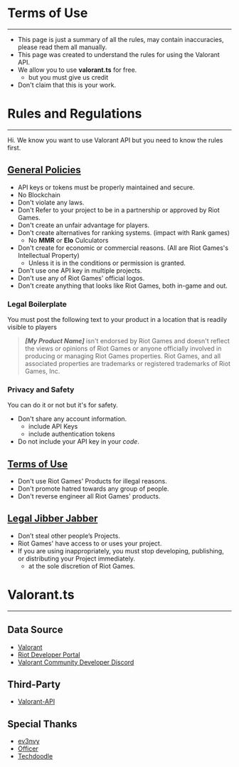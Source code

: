 # Terms of Use

-----------

- This page is just a summary of all the rules, may contain inaccuracies, please read them all manually.
- This page was created to understand the rules for using the Valorant API.
- We allow you to use **valorant.ts** for free.
  - but you must give us credit
- Don't claim that this is your work.

# Rules and Regulations

-----------

Hi. We know you want to use Valorant API but you need to know the rules first.

## [General Policies](https://developer.riotgames.com/policies/general)

- API keys or tokens must be properly maintained and secure.
- No Blockchain
- Don't violate any laws.
- Don't Refer to your project to be in a partnership or approved by Riot Games.
- Don't create an unfair advantage for players.
- Don't create alternatives for ranking systems. (impact with Rank games)
  - No **MMR** or **Elo** Culculators
- Don't create for economic or commercial reasons. (All are Riot Games's Intellectual Property)
  - Unless it is in the conditions or permission is granted.
- Don't use one API key in multiple projects.
- Don't use any of Riot Games' official logos.
- Don't create anything that looks like Riot Games, both in-game and out.

### Legal Boilerplate

You must post the following text to your product in a location that is readily visible to players

> ***[My Product Name]*** isn't endorsed by Riot Games and doesn't reflect the views or opinions of Riot Games or anyone officially involved in producing or managing Riot Games properties. Riot Games, and all associated properties are trademarks or registered trademarks of Riot Games, Inc.

### Privacy and Safety

You can do it or not but it's for safety.

- Don't share any account information.
  - include API Keys
  - include authentication tokens
- Do not include your API key in your *code*.

## [Terms of Use](https://developer.riotgames.com/terms)

- Don't use Riot Games' Products for illegal reasons.
- Don't promote hatred towards any group of people.
- Don't reverse engineer all Riot Games' products.

## [Legal Jibber Jabber](https://www.riotgames.com/en/legal)

- Don’t steal other people’s Projects.
- Riot Games' have access to or uses your project.
- If you are using inappropriately, you must stop developing, publishing, or distributing your Project immediately.
  - at the sole discretion of Riot Games.

# Valorant.ts

-----------

## Data Source

- [Valorant](https://playvalorant.com)
- [Riot Developer Portal](https://developer.riotgames.com/apis)
- [Valorant Community Developer Discord](https://discord.gg/sCgvpXJfEE)
<!--- BANNED
- [techchrism/valorant-api-docs](https://github.com/techchrism/valorant-api-docs)
- [HeyM1ke/ValorantClientAPI](https://github.com/HeyM1ke/ValorantClientAPI)
- [soup061222/VALORANT-EXAMPLE](https://github.com/soup061222/VALORANT-EXAMPLE)
- [ev3nvy/valorant-reauth-script](https://github.com/ev3nvy/valorant-reauth-script)
- [Kavan72/endpoints.txt](https://gist.github.com/Kavan72/b6e0bfdf21d610148f64df878b8a2cc5)
-->

## Third-Party

- [Valorant-API](https://valorant-api.com)

## Special Thanks

- [ev3nvy](https://github.com/ev3nvy)
- [Officer](https://github.com/NotOfficer)
- [Techdoodle](https://github.com/techchrism)